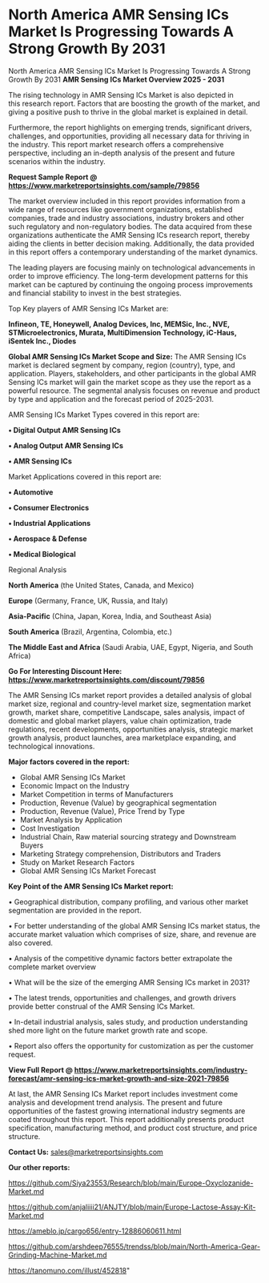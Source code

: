 # North America AMR Sensing ICs Market Is Progressing Towards A Strong Growth By 2031
North America AMR Sensing ICs Market Is Progressing Towards A Strong Growth By 2031
<Strong> AMR Sensing ICs Market Overview 2025 - 2031</strong>

The rising technology in AMR Sensing ICs Market is also depicted in this research report. Factors that are boosting the growth of the market, and giving a positive push to thrive in the global market is explained in detail.

Furthermore, the report highlights on emerging trends, significant drivers, challenges, and opportunities, providing all necessary data for thriving in the industry. This report market research offers a comprehensive perspective, including an in-depth analysis of the present and future scenarios within the industry.

<strong>Request Sample Report @ <a href=https://www.marketreportsinsights.com/sample/79856>https://www.marketreportsinsights.com/sample/79856</a></strong>

The market overview included in this report provides information from a wide range of resources like government organizations, established companies, trade and industry associations, industry brokers and other such regulatory and non-regulatory bodies. The data acquired from these organizations authenticate the AMR Sensing ICs research report, thereby aiding the clients in better decision making. Additionally, the data provided in this report offers a contemporary understanding of the market dynamics.

The leading players are focusing mainly on technological advancements in order to improve efficiency. The long-term development patterns for this market can be captured by continuing the ongoing process improvements and financial stability to invest in the best strategies.

Top Key players of AMR Sensing ICs Market are:

<strong>Infineon, TE, Honeywell, Analog Devices, Inc, MEMSic, Inc., NVE, STMicroelectronics, Murata, MultiDimension Technology, iC-Haus, iSentek Inc., Diodes</strong>

<strong><b>Global AMR Sensing ICs Market Scope and Size:</b></strong>
The AMR Sensing ICs market is declared segment by company, region (country), type, and application. Players, stakeholders, and other participants in the global AMR Sensing ICs market will gain the market scope as they use the report as a powerful resource. The segmental analysis focuses on revenue and product by type and application and the forecast period of 2025-2031.

AMR Sensing ICs Market Types covered in this report are:

<strong>• Digital Output AMR Sensing ICs

• Analog Output AMR Sensing ICs

• AMR Sensing ICs</strong>

Market Applications covered in this report are:

<strong>• Automotive

• Consumer Electronics

• Industrial Applications

• Aerospace & Defense

• Medical Biological</strong> 

Regional Analysis

<strong>North America</strong> (the United States, Canada, and Mexico)

<strong>Europe</strong> (Germany, France, UK, Russia, and Italy)

<strong>Asia-Pacific</strong> (China, Japan, Korea, India, and Southeast Asia)

<strong>South America</strong> (Brazil, Argentina, Colombia, etc.)

<strong>The Middle East and Africa</strong> (Saudi Arabia, UAE, Egypt, Nigeria, and South Africa)

<strong>Go For Interesting Discount Here: <a href=https://www.marketreportsinsights.com/discount/79856>https://www.marketreportsinsights.com/discount/79856</a></strong>

The AMR Sensing ICs market report provides a detailed analysis of global market size, regional and country-level market size, segmentation market growth, market share, competitive Landscape, sales analysis, impact of domestic and global market players, value chain optimization, trade regulations, recent developments, opportunities analysis, strategic market growth analysis, product launches, area marketplace expanding, and technological innovations.

<strong><b>Major factors covered in the report:</b></strong>
<ul>
  <li>Global AMR Sensing ICs Market </li>
  <li>Economic Impact on the Industry</li>
  <li>Market Competition in terms of Manufacturers</li>
  <li>Production, Revenue (Value) by geographical segmentation</li>
  <li>Production, Revenue (Value), Price Trend by Type</li>
  <li>Market Analysis by Application</li>
  <li>Cost Investigation</li>
  <li>Industrial Chain, Raw material sourcing strategy and Downstream Buyers</li>
  <li>Marketing Strategy comprehension, Distributors and Traders</li>
  <li>Study on Market Research Factors</li>
  <li>Global AMR Sensing ICs Market Forecast</li>
</ul>

<strong><b>Key Point of the AMR Sensing ICs Market report:</b></strong>

• Geographical distribution, company profiling, and various other market segmentation are provided in the report.

• For better understanding of the global AMR Sensing ICs market status, the accurate market valuation which comprises of size, share, and revenue are also covered.

• Analysis of the competitive dynamic factors better extrapolate the complete market overview

• What will be the size of the emerging AMR Sensing ICs market in 2031?

• The latest trends, opportunities and challenges, and growth drivers provide better construal of the AMR Sensing ICs Market.

• In-detail industrial analysis, sales study, and production understanding shed more light on the future market growth rate and scope.

• Report also offers the opportunity for customization as per the customer request.

<strong><b>View Full Report @ <a href=https://www.marketreportsinsights.com/industry-forecast/amr-sensing-ics-market-growth-and-size-2021-79856>https://www.marketreportsinsights.com/industry-forecast/amr-sensing-ics-market-growth-and-size-2021-79856</a></b></strong>


At last, the AMR Sensing ICs Market report includes investment come analysis and development trend analysis. The present and future opportunities of the fastest growing international industry segments are coated throughout this report. This report additionally presents product specification, manufacturing method, and product cost structure, and price structure.

<strong>Contact Us:</strong>
sales@marketreportsinsights.com

<strong>Our other reports:</strong>

<a href=https://github.com/Siya23553/Research/blob/main/Europe-Oxyclozanide-Market.md>https://github.com/Siya23553/Research/blob/main/Europe-Oxyclozanide-Market.md</a>

<a href=https://github.com/anjaliiii21/ANJTY/blob/main/Europe-Lactose-Assay-Kit-Market.md>https://github.com/anjaliiii21/ANJTY/blob/main/Europe-Lactose-Assay-Kit-Market.md</a>

<a href=https://ameblo.jp/cargo656/entry-12886060611.html>https://ameblo.jp/cargo656/entry-12886060611.html</a>

<a href=https://github.com/arshdeep76555/trendss/blob/main/North-America-Gear-Grinding-Machine-Market.md>https://github.com/arshdeep76555/trendss/blob/main/North-America-Gear-Grinding-Machine-Market.md</a>

<a href=https://tanomuno.com/illust/452818>https://tanomuno.com/illust/452818</a>"
